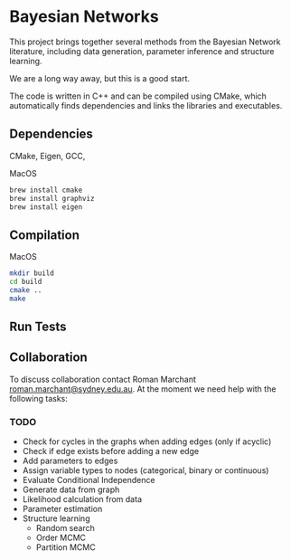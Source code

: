 # Bayesian Networks

This project brings together several methods from the Bayesian 
Network literature, including data generation, parameter inference and
structure learning. 

We are a long way away, but this is a good start.

The code is written in C++ and can be compiled using CMake, which
automatically finds dependencies and links the libraries and executables.

## Dependencies

CMake, Eigen, GCC,

MacOS

```bash
brew install cmake
brew install graphviz
brew install eigen
```

## Compilation

MacOS

```bash
mkdir build
cd build
cmake ..
make
```

## Run Tests


## Collaboration

To discuss collaboration contact Roman Marchant roman.marchant@sydney.edu.au.
At the moment we need help with the following tasks:

### TODO

- Check for cycles in the graphs when adding edges (only if acyclic)
- Check if edge exists before adding a new edge
- Add parameters to edges
- Assign variable types to nodes (categorical, binary or continuous)
- Evaluate Conditional Independence
- Generate data from graph
- Likelihood calculation from data
- Parameter estimation
- Structure learning
    - Random search
    - Order MCMC
    - Partition MCMC